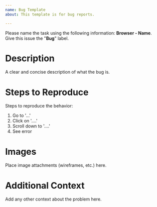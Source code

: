 ```yaml
---
name: Bug Template
about: This template is for bug reports.

---
```


Please name the task using the following information: **Browser - Name**. Give this issue the "**Bug**" label.

# Description
A clear and concise description of what the bug is.

# Steps to Reproduce
Steps to reproduce the behavior:
1. Go to '...'
2. Click on '....'
3. Scroll down to '....'
4. See error

# Images
Place image attachments (wireframes, etc.) here.

# Additional Context
Add any other context about the problem here.
